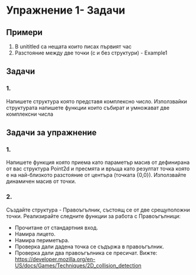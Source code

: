 # Упражнение 1- Задачи

## Примери
1. В unititled са нещата които писах първият час
2. Разстояние между две точки (с и без структури) - Example1

## Задачи
### 1.
Напишете структура която представя комплексно число. Използвайки структурата
напишете функции които събират и умножават две комплексни числа

## Задачи за упражнение
### 1. 
Напишете функция която приема като параметър масив от дефинирана от вас структура
Point2d и пресмята и връща като резултат точка която е на най-близкото разстояние
от центъра (точката {0,0}). Използвайте динамичен масив от точки.

### 2.
Създайте структура - Правоъгълник, състоящ се от две срещуположни точки.
Реализирайте следните функции за работа с Правоъгълници:
 * Прочитане от стандартния вход.
 * Намира лицето.
 * Намира периметъра.
 * Проверка дали дадена точка се съдържа в правоъгълник.
 * Проверка дали два правоъгълника се пресичат.
 Вижте:
 https://developer.mozilla.org/en-US/docs/Games/Techniques/2D_collision_detection
